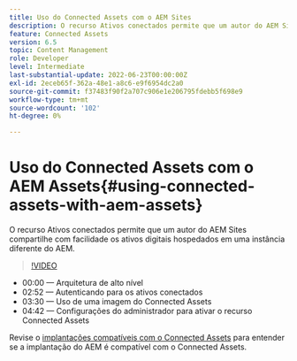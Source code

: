 ```yaml
---
title: Uso do Connected Assets com o AEM Sites
description: O recurso Ativos conectados permite que um autor do AEM Sites compartilhe com facilidade os ativos digitais hospedados em uma instância diferente do AEM.
feature: Connected Assets
version: 6.5
topic: Content Management
role: Developer
level: Intermediate
last-substantial-update: 2022-06-23T00:00:00Z
exl-id: 2eceb65f-362a-48e1-a8c6-e9f6954dc2a0
source-git-commit: f37483f90f2a707c906e1e206795fdebb5f698e9
workflow-type: tm+mt
source-wordcount: '102'
ht-degree: 0%

---
```


# Uso do Connected Assets com o AEM Assets{#using-connected-assets-with-aem-assets}

O recurso Ativos conectados permite que um autor do AEM Sites compartilhe com facilidade os ativos digitais hospedados em uma instância diferente do AEM.

>[!VIDEO](https://video.tv.adobe.com/v/26060?quality=12&learn=on)

* 00:00 — Arquitetura de alto nível
* 02:52 — Autenticando para os ativos conectados
* 03:30 — Uso de uma imagem do Connected Assets
* 04:42 — Configurações do administrador para ativar o recurso Connected Assets

Revise o [implantações compatíveis com o Connected Assets](https://experienceleague.adobe.com/docs/experience-manager-65/assets/using/use-assets-across-connected-assets-instances.html#prerequisites) para entender se a implantação do AEM é compatível com o Connected Assets.
